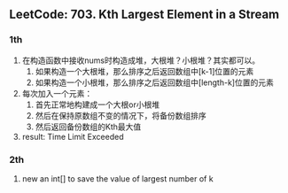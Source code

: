 ## LeetCode: 703. Kth Largest Element in a Stream
### 1th
1. 在构造函数中接收nums时构造成堆，大根堆？小根堆？其实都可以。
   1. 如果构造一个大根堆，那么排序之后返回数组中[k-1]位置的元素
   2. 如果构造一个小根堆，那么排序之后返回数组中[length-k]位置的元素
2. 每次加入一个元素：
   1. 首先正常地构建成一个大根or小根堆
   2. 然后在保持原数组不变的情况下，将备份数组排序
   3. 然后返回备份数组的Kth最大值
3. result: Time Limit Exceeded

### 2th
1. new an int[] to save the value of largest number of k 


